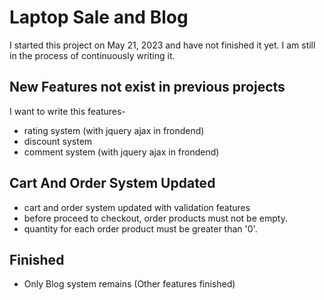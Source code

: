 # Laptop Sale and Blog

I started this project on May 21, 2023 and have not finished it yet. I am still in the process of continuously writing it.

## New Features not exist in previous projects
I want to write this features-
- rating system (with jquery ajax in frondend)
- discount system
- comment system (with jquery ajax in frondend)

## Cart And Order System Updated

- cart and order system updated with validation features
- before proceed to checkout, order products must not be empty.
- quantity for each order product must be greater than '0'.

## Finished

- Only Blog system remains (Other features finished)


